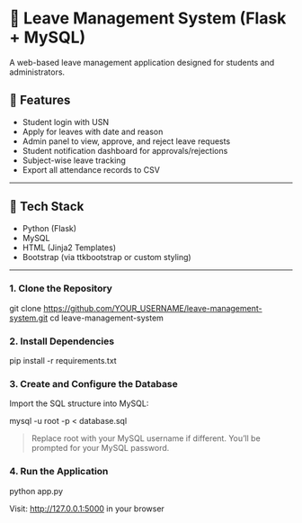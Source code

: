 # 📝 Leave Management System (Flask + MySQL)

A web-based leave management application designed for students and administrators.

## 🚀 Features

- Student login with USN
- Apply for leaves with date and reason
- Admin panel to view, approve, and reject leave requests
- Student notification dashboard for approvals/rejections
- Subject-wise leave tracking
- Export all attendance records to CSV

---

## 🧱 Tech Stack

- Python (Flask)
- MySQL
- HTML (Jinja2 Templates)
- Bootstrap (via ttkbootstrap or custom styling)
  
---


### **1. Clone the Repository**

git clone https://github.com/YOUR_USERNAME/leave-management-system.git
cd leave-management-system

### 2. Install Dependencies

pip install -r requirements.txt

### 3. Create and Configure the Database

Import the SQL structure into MySQL:

mysql -u root -p < database.sql

> Replace root with your MySQL username if different. You’ll be prompted for your MySQL password.



### 4. Run the Application

python app.py

Visit: http://127.0.0.1:5000 in your browser